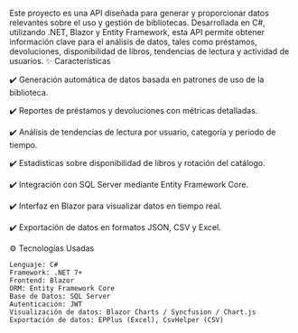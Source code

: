 Este proyecto es una API diseñada para generar y proporcionar datos relevantes sobre el uso y gestión de bibliotecas. Desarrollada en C#, utilizando .NET, Blazor y Entity Framework, esta API permite obtener información clave para el análisis de datos, tales como préstamos, devoluciones, disponibilidad de libros, tendencias de lectura y actividad de usuarios.
✨ Características

✔️ Generación automática de datos basada en patrones de uso de la biblioteca.

✔️ Reportes de préstamos y devoluciones con métricas detalladas.

✔️ Análisis de tendencias de lectura por usuario, categoría y periodo de tiempo.

✔️ Estadísticas sobre disponibilidad de libros y rotación del catálogo.

✔️ Integración con SQL Server mediante Entity Framework Core.

✔️ Interfaz en Blazor para visualizar datos en tiempo real.

✔️ Exportación de datos en formatos JSON, CSV y Excel.

⚙️ Tecnologías Usadas

    Lenguaje: C#
    Framework: .NET 7+
    Frontend: Blazor
    ORM: Entity Framework Core
    Base de Datos: SQL Server
    Autenticación: JWT
    Visualización de datos: Blazor Charts / Syncfusion / Chart.js
    Exportación de datos: EPPlus (Excel), CsvHelper (CSV)
